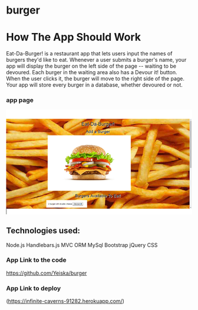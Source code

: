 # burger

# How The App Should Work
Eat-Da-Burger! is a restaurant app that lets users input the names of burgers they'd like to eat. Whenever a user submits a burger's name, your app will display the burger on the left side of the page -- waiting to be devoured. Each burger in the waiting area also has a Devour it! button. When the user clicks it, the burger will move to the right side of the page. Your app will store every burger in a database, whether devoured or not.
### app page
![app Image](public/assets/img/burgerPage.png)
## Technologies used:
Node.js
Handlebars.js
MVC
ORM
MySql
Bootstrap
jQuery
CSS

### App Link to the code
https://github.com/Yeiska/burger

### App Link to deploy
(https://infinite-caverns-91282.herokuapp.com/)
